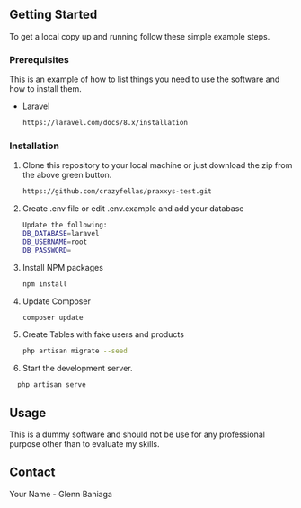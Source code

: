 


<!-- GETTING STARTED -->
## Getting Started

To get a local copy up and running follow these simple example steps.

### Prerequisites

This is an example of how to list things you need to use the software and how to install them.
* Laravel
  ```sh
  https://laravel.com/docs/8.x/installation
  ```

### Installation

1. Clone this repository to your local machine or just download the zip from the above green button.
   ```sh
   https://github.com/crazyfellas/praxxys-test.git

2. Create .env file or edit .env.example and add your database
   ```sh
   Update the following:
   DB_DATABASE=laravel
   DB_USERNAME=root
   DB_PASSWORD=
   ```

3. Install NPM packages
   ```sh
   npm install
   ```

4. Update Composer
   ```sh
   composer update
   ```

5. Create Tables with fake users and products
   ```sh
   php artisan migrate --seed
   ```

6. Start the development server.
 ```sh
   php artisan serve
   ```



<!-- USAGE EXAMPLES -->
## Usage
This is a dummy software and should not be use for any professional purpose other than to evaluate my skills.



<!-- CONTACT -->
## Contact

Your Name - Glenn Baniaga



